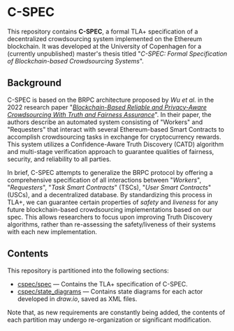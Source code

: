  # C-SPEC

This repository contains __C-SPEC__, a formal TLA+ specification of a decentralized crowdsourcing system implemented on the Ethereum blockchain. It was developed at the University of Copenhagen for a (currently unpublished) master's thesis titled "_C-SPEC: Formal Specification of Blockchain-based Crowdsourcing Systems_".

## Background

C-SPEC is based on the BRPC architecture proposed by _Wu et al._ in the 2022 research paper "[_Blockchain-Based Reliable and Privacy-Aware Crowdsourcing With Truth and Fairness Assurance_](https://ieeexplore.ieee.org/document/9490332)". In their paper, the authors describe an automated system consisting of "Workers" and "Requesters" that interact with several Ethereum-based Smart Contracts to accomplish crowdsourcing tasks in exchange for cryptocurrency rewards. This system utilizes a Confidence-Aware Truth Discovery (CATD) algorithm and multi-stage verification approach to guarantee qualities of fairness, security, and reliability to all parties. 

In brief, C-SPEC attempts to generalize the BRPC protocol by offering a comprehensive specification of all interactions between "_Workers_", "_Requesters_", "_Task Smart Contracts_" (TSCs), "_User Smart Contracts_" (USCs), and a decentralized database. By standardizing this process in TLA+, we can guarantee certain properties of _safety_ and _liveness_ for any future blockchain-based crowdsourcing implementations based on our spec. This allows researchers to focus upon improving Truth Discovery algorithms, rather than re-assessing the safety/liveness of their systems with each new implementation.

## Contents

This repository is partitioned into the following sections:

- [cspec/spec](cspec/spec) — Contains the TLA+ specification of C-SPEC.
- [cspec/state_diagrams](cspec/state_diagrams) — Contains state diagrams for each actor developed in _draw.io_, saved as XML files.

Note that, as new requirements are constantly being added, the contents of each partition may undergo re-organization or significant modification.